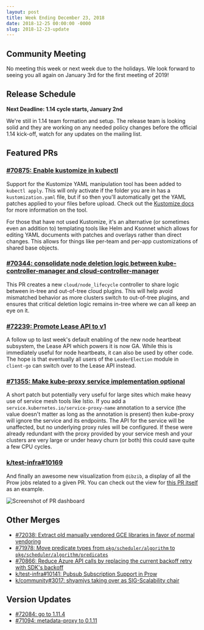 ```yaml
---
layout: post
title: Week Ending December 23, 2018
date: 2018-12-25 00:00:00 -0000
slug: 2018-12-23-update
---
```


## Community Meeting

No meeting this week or next week due to the holidays. We look forward to seeing you all again on January 3rd for the first meeting of 2019!

## Release Schedule

**Next Deadline: 1.14 cycle starts, January 2nd**

We're still in 1.14 team formation and setup. The release team is looking solid and they are working on any needed policy changes before the official 1.14 kick-off, watch for any updates on the mailing list.

## Featured PRs

### [#70875: Enable kustomize in kubectl](https://github.com/kubernetes/kubernetes/pull/70875)

Support for the Kustomize YAML manipulation tool has been added to `kubectl apply`. This will only activate if the folder you are in has a `kustomization.yaml` file, but if so then you'll automatically get the YAML patches applied to your files before upload. Check out the [Kustomize docs](https://github.com/kubernetes-sigs/kustomize/blob/master/README.md) for more information on the tool.

For those that have not used Kustomize, it's an alternative (or sometimes even an addition to) templating tools like Helm and Ksonnet which allows for editing YAML documents with patches and overlays rather than direct changes. This allows for things like per-team and per-app customizations of shared base objects.

### [#70344: consolidate node deletion logic between kube-controller-manager and cloud-controller-manager](https://github.com/kubernetes/kubernetes/pull/70344)

This PR creates a new `cloud/node_lifecycle` controller to share logic between in-tree and out-of-tree cloud plugins. This will help avoid mismatched behavior as more clusters switch to out-of-tree plugins, and ensures that critical deletion logic remains in-tree where we can all keep an eye on it.

### [#72239: Promote Lease API to v1](https://github.com/kubernetes/kubernetes/pull/72239)

A follow up to last week's default enabling of the new node heartbeat subsystem, the Lease API which powers it is now GA. While this is immediately useful for node heartbeats, it can also be used by other code. The hope is that eventually all users of the `LeaderElection` module in `client-go` can switch over to the Lease API instead.

### [#71355: Make kube-proxy service implementation optional](https://github.com/kubernetes/kubernetes/pull/71355)

A short patch but potentially very useful for large sites which make heavy use of service mesh tools like Istio. If you add a `service.kubernetes.io/service-proxy-name` annotation to a service (the value doesn't matter as long as the annotation is present) then kube-proxy will ignore the service and its endpoints. The API for the service will be unaffected, but no underlying proxy rules will be configured. If these were already redundant with the proxy provided by your service mesh and your clusters are very large or under heavy churn (or both) this could save quite a few CPU cycles.

### [k/test-infra#10169](https://github.com/kubernetes/test-infra/pull/10169)

And finally an awesome new visualization from `@ibzib`, a display of all the Prow jobs related to a given PR. You can check out the view for [this PR itself](https://prow.k8s.io/pr-history/kubernetes/test-infra/10169) as an example.

![Screenshot of PR dashboard](https://user-images.githubusercontent.com/16039734/48653136-f6944800-e9b7-11e8-86b0-51acaacc557c.png)

## Other Merges

* [#72038: Extract old manually vendored GCE libraries in favor of normal vendoring](https://github.com/kubernetes/kubernetes/pull/72038)
* [#71978: Move predicate types from `pkg/scheduler/algorithm` to `pkg/scheduler/algorithm/predicates`](https://github.com/kubernetes/kubernetes/pull/71978)
* [#70866: Reduce Azure API calls by replacing the current backoff retry with SDK's backoff](https://github.com/kubernetes/kubernetes/pull/70866)
* [k/test-infra#10141: Pubsub Subscription Support in Prow](https://github.com/kubernetes/test-infra/pull/10141)
* [k/community#3017: shyamjvs taking over as SIG-Scalability chair](https://github.com/kubernetes/community/pull/3017)

## Version Updates

* [#72084: go to 1.11.4](https://github.com/kubernetes/kubernetes/pull/72084)
* [#71094: metadata-proxy to 0.1.11](https://github.com/kubernetes/kubernetes/pull/71094)
